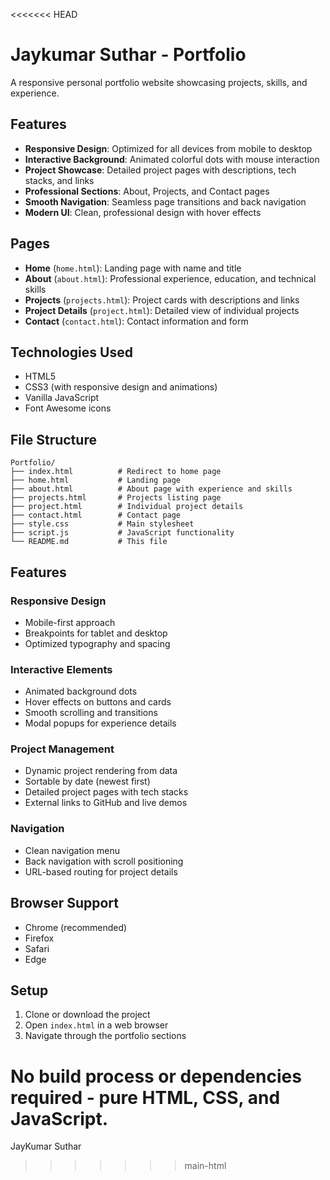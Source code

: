 <<<<<<< HEAD
# Jaykumar Suthar - Portfolio

A responsive personal portfolio website showcasing projects, skills, and experience.

## Features

- **Responsive Design**: Optimized for all devices from mobile to desktop
- **Interactive Background**: Animated colorful dots with mouse interaction
- **Project Showcase**: Detailed project pages with descriptions, tech stacks, and links
- **Professional Sections**: About, Projects, and Contact pages
- **Smooth Navigation**: Seamless page transitions and back navigation
- **Modern UI**: Clean, professional design with hover effects

## Pages

- **Home** (`home.html`): Landing page with name and title
- **About** (`about.html`): Professional experience, education, and technical skills
- **Projects** (`projects.html`): Project cards with descriptions and links
- **Project Details** (`project.html`): Detailed view of individual projects
- **Contact** (`contact.html`): Contact information and form

## Technologies Used

- HTML5
- CSS3 (with responsive design and animations)
- Vanilla JavaScript
- Font Awesome icons

## File Structure

```
Portfolio/
├── index.html          # Redirect to home page
├── home.html           # Landing page
├── about.html          # About page with experience and skills
├── projects.html       # Projects listing page
├── project.html        # Individual project details
├── contact.html        # Contact page
├── style.css           # Main stylesheet
├── script.js           # JavaScript functionality
└── README.md           # This file
```

## Features

### Responsive Design
- Mobile-first approach
- Breakpoints for tablet and desktop
- Optimized typography and spacing

### Interactive Elements
- Animated background dots
- Hover effects on buttons and cards
- Smooth scrolling and transitions
- Modal popups for experience details

### Project Management
- Dynamic project rendering from data
- Sortable by date (newest first)
- Detailed project pages with tech stacks
- External links to GitHub and live demos

### Navigation
- Clean navigation menu
- Back navigation with scroll positioning
- URL-based routing for project details

## Browser Support

- Chrome (recommended)
- Firefox
- Safari
- Edge

## Setup

1. Clone or download the project
2. Open `index.html` in a web browser
3. Navigate through the portfolio sections

No build process or dependencies required - pure HTML, CSS, and JavaScript. 
=======
JayKumar Suthar
>>>>>>> main-html
